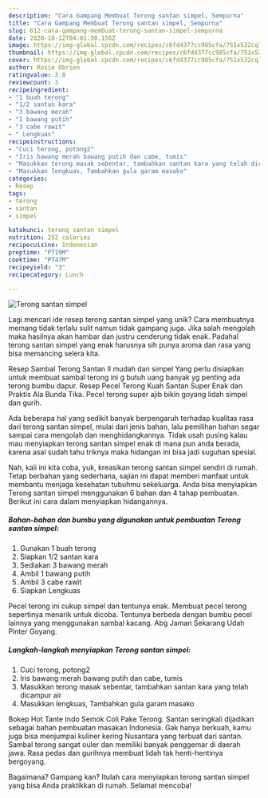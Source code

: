 ```yaml
---
description: "Cara Gampang Membuat Terong santan simpel, Sempurna"
title: "Cara Gampang Membuat Terong santan simpel, Sempurna"
slug: 612-cara-gampang-membuat-terong-santan-simpel-sempurna
date: 2020-10-12T04:01:50.156Z
image: https://img-global.cpcdn.com/recipes/c6fd4377cc985cfa/751x532cq70/terong-santan-simpel-foto-resep-utama.jpg
thumbnail: https://img-global.cpcdn.com/recipes/c6fd4377cc985cfa/751x532cq70/terong-santan-simpel-foto-resep-utama.jpg
cover: https://img-global.cpcdn.com/recipes/c6fd4377cc985cfa/751x532cq70/terong-santan-simpel-foto-resep-utama.jpg
author: Rosie Obrien
ratingvalue: 3.8
reviewcount: 3
recipeingredient:
- "1 buah terong"
- "1/2 santan kara"
- "3 bawang merah"
- "1 bawang putih"
- "3 cabe rawit"
- " Lengkuas"
recipeinstructions:
- "Cuci terong, potong2"
- "Iris bawang merah bawang putih dan cabe, tumis"
- "Masukkan terong masak sebentar, tambahkan santan kara yang telah dicampur air"
- "Masukkan lengkuas, Tambahkan gula garam masako"
categories:
- Resep
tags:
- terong
- santan
- simpel

katakunci: terong santan simpel 
nutrition: 252 calories
recipecuisine: Indonesian
preptime: "PT19M"
cooktime: "PT47M"
recipeyield: "3"
recipecategory: Lunch

---
```



![Terong santan simpel](https://img-global.cpcdn.com/recipes/c6fd4377cc985cfa/751x532cq70/terong-santan-simpel-foto-resep-utama.jpg)

Lagi mencari ide resep terong santan simpel yang unik? Cara membuatnya memang tidak terlalu sulit namun tidak gampang juga. Jika salah mengolah maka hasilnya akan hambar dan justru cenderung tidak enak. Padahal terong santan simpel yang enak harusnya sih punya aroma dan rasa yang bisa memancing selera kita.

Resep Sambal Terong Santan II mudah dan simpel Yang perlu disiapkan untuk membuat sambal terong ini g butuh uang banyak yg penting ada terong bumbu dapur. Resep Pecel Terong Kuah Santan Super Enak dan Praktis Ala Bunda Tika. Pecel terong super ajib bikin goyang lidah simpel dan gurih.

Ada beberapa hal yang sedikit banyak berpengaruh terhadap kualitas rasa dari terong santan simpel, mulai dari jenis bahan, lalu pemilihan bahan segar sampai cara mengolah dan menghidangkannya. Tidak usah pusing kalau mau menyiapkan terong santan simpel enak di mana pun anda berada, karena asal sudah tahu triknya maka hidangan ini bisa jadi suguhan spesial.


Nah, kali ini kita coba, yuk, kreasikan terong santan simpel sendiri di rumah. Tetap berbahan yang sederhana, sajian ini dapat memberi manfaat untuk membantu menjaga kesehatan tubuhmu sekeluarga. Anda bisa menyiapkan Terong santan simpel menggunakan 6 bahan dan 4 tahap pembuatan. Berikut ini cara dalam menyiapkan hidangannya.

<!--inarticleads1-->

##### Bahan-bahan dan bumbu yang digunakan untuk pembuatan Terong santan simpel:

1. Gunakan 1 buah terong
1. Siapkan 1/2 santan kara
1. Sediakan 3 bawang merah
1. Ambil 1 bawang putih
1. Ambil 3 cabe rawit
1. Siapkan  Lengkuas


Pecel terong ini cukup simpel dan tentunya enak. Membuat pecel terong sepertinya menarik untuk dicoba. Tentunya berbeda dengan bumbu pecel lainnya yang menggunakan sambal kacang. Abg Jaman Sekarang Udah Pinter Goyang. 

<!--inarticleads2-->

##### Langkah-langkah menyiapkan Terong santan simpel:

1. Cuci terong, potong2
1. Iris bawang merah bawang putih dan cabe, tumis
1. Masukkan terong masak sebentar, tambahkan santan kara yang telah dicampur air
1. Masukkan lengkuas, Tambahkan gula garam masako


Bokep Hot Tante Indo Semok Coli Pake Terong. Santan seringkali dijadikan sebagai bahan pembuatan masakan Indonesia. Gak hanya berkuah, kamu juga bisa menjumpai kuliner kering Nusantara yang terbuat dari santan. Sambal terong sangat ouler dan memiliki banyak penggemar di daerah jawa. Rasa pedas dan gurihnya membuat lidah tak henti-hentinya bergoyang. 

Bagaimana? Gampang kan? Itulah cara menyiapkan terong santan simpel yang bisa Anda praktikkan di rumah. Selamat mencoba!
